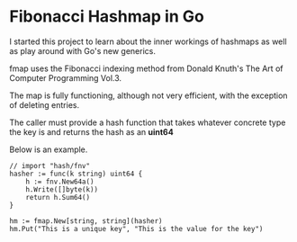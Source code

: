 # Fibonacci Hashmap in Go

I started this project to learn about the inner workings of hashmaps as well as play around with Go's new generics.

fmap uses the Fibonacci indexing method from Donald Knuth's The Art of Computer Programming Vol.3.

The map is fully functioning, although not very efficient, with the exception of deleting entries.

The caller must provide a hash function that takes whatever concrete type the key is and returns the hash as an **uint64**

Below is an example.

```
// import "hash/fnv"
hasher := func(k string) uint64 {
	h := fnv.New64a()
	h.Write([]byte(k))
	return h.Sum64()
}

hm := fmap.New[string, string](hasher)
hm.Put("This is a unique key", "This is the value for the key")
```